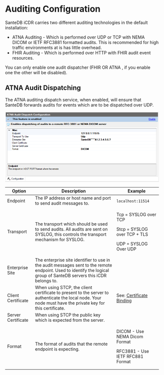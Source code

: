 # Auditing Configuration

SanteDB iCDR carries two different auditing technologies in the default installation:

* ATNA Auditing - Which is performed over UDP or TCP with NEMA DICOM or IETF RFC3881 formatted audits. This is recommended for high traffic environments at is has little overhead.
* FHIR Auditing - Which is performed over HTTP with FHIR audit event resources.

You can only enable one audit dispatcher (FHIR OR ATNA , if you enable one the other will be disabled).

## ATNA Audit Dispatching

The ATNA auditing dispatch service, when enabled, will ensure that SanteDB forwards audits for events which are to be dispatched over UDP.

![](<../../../../.gitbook/assets/image (300).png>)

| Option             | Description                                                                                                                                                           | Example                                                                                     |
| ------------------ | --------------------------------------------------------------------------------------------------------------------------------------------------------------------- | ------------------------------------------------------------------------------------------- |
| Endpoint           | The IP address or host name and port to send audit messages to.                                                                                                       | `localhost:11514`                                                                           |
| Transport          | The transport which should be used to send audits. All audits are sent on SYSLOG, this controls the transport mechanism for SYSLOG.                                   | <p>Tcp = SYSLOG over TCP</p><p>Stcp = SYSLOG over TCP + TLS</p><p>UDP = SYSLOG Over UDP</p> |
| Enterprise Site    |  The enterprise site identifier to use in the audit messages sent to the remote endpoint. Used to identify the logical group of SanteDB servers this iCDR belongs to. |                                                                                             |
| Client Certificate | When using STCP, the client certificate to present to the server to authenticate the local node. Your node must have the private key for this certificate.            | See: [Certificate Binding](../messaging-settings/#certificate-binding)                      |
| Server Certificate | When using STCP the public key which is expected from the server.                                                                                                     |                                                                                             |
| Format             | The format of audits that the remote endpoint is expecting.                                                                                                           | <p>DICOM - Use NEMA Dicom Format</p><p>RFC3881 - Use IETF RFC881 Format</p>                 |
